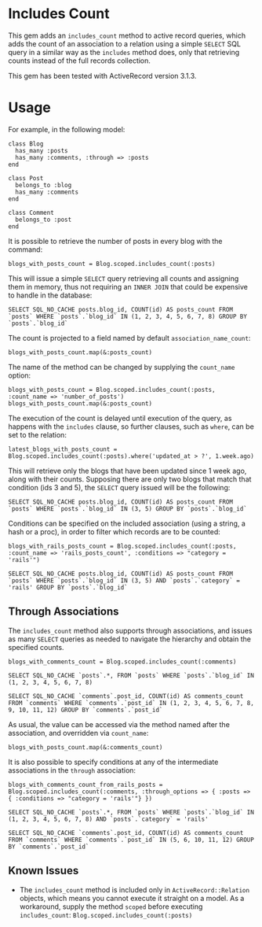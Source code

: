 Includes Count
==============

This gem adds an `includes_count` method to active record queries, which adds the count of an association to a relation using a simple `SELECT` SQL query in a similar way as the `includes` method does, only that retrieving counts instead of the full records collection. 

This gem has been tested with ActiveRecord version 3.1.3.

Usage
=====

For example, in the following model:

    class Blog
      has_many :posts
      has_many :comments, :through => :posts
    end
    
    class Post
      belongs_to :blog
      has_many :comments
    end
    
    class Comment
      belongs_to :post
    end

It is possible to retrieve the number of posts in every blog with the command:

    blogs_with_posts_count = Blog.scoped.includes_count(:posts)

This will issue a simple `SELECT` query retrieving all counts and assigning them in memory, thus not requiring an `INNER JOIN` that could be expensive to handle in the database:

    SELECT SQL_NO_CACHE posts.blog_id, COUNT(id) AS posts_count FROM `posts` WHERE `posts`.`blog_id` IN (1, 2, 3, 4, 5, 6, 7, 8) GROUP BY `posts`.`blog_id`
    
The count is projected to a field named by default `association_name_count`:

    blogs_with_posts_count.map(&:posts_count)
    
The name of the method can be changed by supplying the `count_name` option:

    blogs_with_posts_count = Blog.scoped.includes_count(:posts, :count_name => 'number_of_posts')
    blogs_with_posts_count.map(&:posts_count)
    
The execution of the count is delayed until execution of the query, as happens with the `includes` clause, so further clauses, such as `where`, can be set to the relation:

    latest_blogs_with_posts_count = Blog.scoped.includes_count(:posts).where('updated_at > ?', 1.week.ago)

This will retrieve only the blogs that have been updated since 1 week ago, along with their counts. Supposing there are only two blogs that match that condition (ids 3 and 5), the `SELECT` query issued will be the following:

    SELECT SQL_NO_CACHE posts.blog_id, COUNT(id) AS posts_count FROM `posts` WHERE `posts`.`blog_id` IN (3, 5) GROUP BY `posts`.`blog_id`

Conditions can be specified on the included association (using a string, a hash or a proc), in order to filter which records are to be counted:

    blogs_with_rails_posts_count = Blog.scoped.includes_count(:posts, :count_name => 'rails_posts_count', :conditions => "category = 'rails'")
    
    SELECT SQL_NO_CACHE posts.blog_id, COUNT(id) AS posts_count FROM `posts` WHERE `posts`.`blog_id` IN (3, 5) AND `posts`.`category` = 'rails' GROUP BY `posts`.`blog_id`

    
Through Associations
--------------------

The `includes_count` method also supports through associations, and issues as many `SELECT` queries as needed to navigate the hierarchy and obtain the specified counts.

    blogs_with_comments_count = Blog.scoped.includes_count(:comments)
    
    SELECT SQL_NO_CACHE `posts`.*, FROM `posts` WHERE `posts`.`blog_id` IN (1, 2, 3, 4, 5, 6, 7, 8)
    
    SELECT SQL_NO_CACHE `comments`.post_id, COUNT(id) AS comments_count FROM `comments` WHERE `comments`.`post_id` IN (1, 2, 3, 4, 5, 6, 7, 8, 9, 10, 11, 12) GROUP BY `comments`.`post_id`

As usual, the value can be accessed via the method named after the association, and overridden via `count_name`:

    blogs_with_posts_count.map(&:comments_count)
    
It is also possible to specify conditions at any of the intermediate associations in the `through` association:

    blogs_with_comments_count_from_rails_posts = Blog.scoped.includes_count(:comments, :through_options => { :posts => { :conditions => "category = 'rails'"} })
    
    SELECT SQL_NO_CACHE `posts`.*, FROM `posts` WHERE `posts`.`blog_id` IN (1, 2, 3, 4, 5, 6, 7, 8) AND `posts`.`category` = 'rails'
    
    SELECT SQL_NO_CACHE `comments`.post_id, COUNT(id) AS comments_count FROM `comments` WHERE `comments`.`post_id` IN (5, 6, 10, 11, 12) GROUP BY `comments`.`post_id`
    

Known Issues
------------

* The `includes_count` method is included only in `ActiveRecord::Relation` objects, which means you cannot execute it straight on a model. As a workaround, supply the method `scoped` before executing `includes_count`: `Blog.scoped.includes_count(:posts)`
